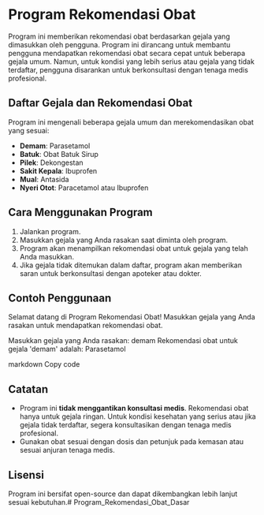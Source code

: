 # Program Rekomendasi Obat

Program ini memberikan rekomendasi obat berdasarkan gejala yang dimasukkan oleh pengguna. Program ini dirancang untuk membantu pengguna mendapatkan rekomendasi obat secara cepat untuk beberapa gejala umum. Namun, untuk kondisi yang lebih serius atau gejala yang tidak terdaftar, pengguna disarankan untuk berkonsultasi dengan tenaga medis profesional.

## Daftar Gejala dan Rekomendasi Obat
Program ini mengenali beberapa gejala umum dan merekomendasikan obat yang sesuai:
- **Demam**: Parasetamol
- **Batuk**: Obat Batuk Sirup
- **Pilek**: Dekongestan
- **Sakit Kepala**: Ibuprofen
- **Mual**: Antasida
- **Nyeri Otot**: Paracetamol atau Ibuprofen

## Cara Menggunakan Program

1. Jalankan program.
2. Masukkan gejala yang Anda rasakan saat diminta oleh program.
3. Program akan menampilkan rekomendasi obat untuk gejala yang telah Anda masukkan.
4. Jika gejala tidak ditemukan dalam daftar, program akan memberikan saran untuk berkonsultasi dengan apoteker atau dokter.

## Contoh Penggunaan

Selamat datang di Program Rekomendasi Obat! Masukkan gejala yang Anda rasakan untuk mendapatkan rekomendasi obat.

Masukkan gejala yang Anda rasakan: demam Rekomendasi obat untuk gejala 'demam' adalah: Parasetamol

markdown
Copy code

## Catatan

- Program ini **tidak menggantikan konsultasi medis**. Rekomendasi obat hanya untuk gejala ringan. Untuk kondisi kesehatan yang serius atau jika gejala tidak terdaftar, segera konsultasikan dengan tenaga medis profesional.
- Gunakan obat sesuai dengan dosis dan petunjuk pada kemasan atau sesuai anjuran tenaga medis.

## Lisensi

Program ini bersifat open-source dan dapat dikembangkan lebih lanjut sesuai kebutuhan.# Program_Rekomendasi_Obat_Dasar
